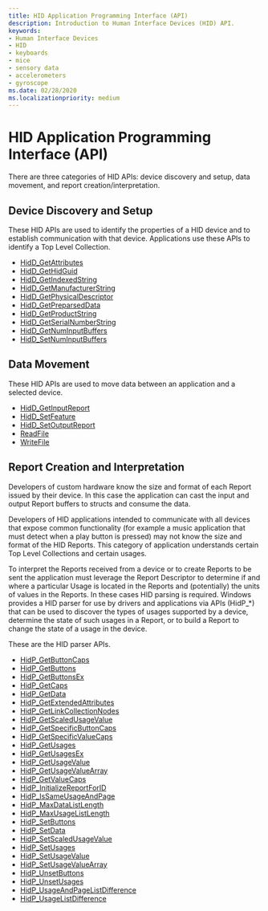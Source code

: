 ```yaml
---
title: HID Application Programming Interface (API)
description: Introduction to Human Interface Devices (HID) API.
keywords:
- Human Interface Devices
- HID
- keyboards
- mice
- sensory data
- accelerometers
- gyroscope
ms.date: 02/28/2020
ms.localizationpriority: medium
---
```


# HID Application Programming Interface (API)

There are three categories of HID APIs: device discovery and setup, data movement, and report creation/interpretation.

## Device Discovery and Setup

These HID APIs are used to identify the properties of a HID device and to establish communication with that device. Applications use these APIs to identify a Top Level Collection.

- [HidD\_GetAttributes](/windows-hardware/drivers/ddi/hidsdi/nf-hidsdi-hidd_getattributes)
- [HidD\_GetHidGuid](/windows-hardware/drivers/ddi/hidsdi/nf-hidsdi-hidd_gethidguid)
- [HidD\_GetIndexedString](/windows-hardware/drivers/ddi/hidsdi/nf-hidsdi-hidd_getindexedstring)
- [HidD\_GetManufacturerString](/windows-hardware/drivers/ddi/hidsdi/nf-hidsdi-hidd_getmanufacturerstring)
- [HidD\_GetPhysicalDescriptor](/windows-hardware/drivers/ddi/hidsdi/nf-hidsdi-hidd_getphysicaldescriptor)
- [HidD\_GetPreparsedData](/windows-hardware/drivers/ddi/hidsdi/nf-hidsdi-hidd_getpreparseddata)
- [HidD\_GetProductString](/windows-hardware/drivers/ddi/hidsdi/nf-hidsdi-hidd_getproductstring)
- [HidD\_GetSerialNumberString](/windows-hardware/drivers/ddi/hidsdi/nf-hidsdi-hidd_getserialnumberstring)
- [HidD\_GetNumInputBuffers](/windows-hardware/drivers/ddi/hidsdi/nf-hidsdi-hidd_getnuminputbuffers)
- [HidD\_SetNumInputBuffers](/windows-hardware/drivers/ddi/hidsdi/nf-hidsdi-hidd_setnuminputbuffers)

## Data Movement

These HID APIs are used to move data between an application and a selected device.

- [HidD\_GetInputReport](/windows-hardware/drivers/ddi/hidsdi/nf-hidsdi-hidd_getinputreport)
- [HidD\_SetFeature](/windows-hardware/drivers/ddi/hidsdi/nf-hidsdi-hidd_setfeature)
- [HidD\_SetOutputReport](/windows-hardware/drivers/ddi/hidsdi/nf-hidsdi-hidd_setoutputreport)
- [ReadFile](/windows/win32/api/fileapi/nf-fileapi-readfile)
- [WriteFile](/windows/win32/api/fileapi/nf-fileapi-writefile)

## Report Creation and Interpretation

Developers of custom hardware know the size and format of each Report issued by their device. In this case the application can cast the input and output Report buffers to structs and consume the data.

Developers of HID applications intended to communicate with all devices that expose common functionality (for example a music application that must detect when a play button is pressed) may not know the size and format of the HID Reports. This category of application understands certain Top Level Collections and certain usages.

To interpret the Reports received from a device or to create Reports to be sent the application must leverage the Report Descriptor to determine if and where a particular Usage is located in the Reports and (potentially) the units of values in the Reports. In these cases HID parsing is required. Windows provides a HID parser for use by drivers and applications via APIs (HidP\_\*) that can be used to discover the types of usages supported by a device, determine the state of such usages in a Report, or to build a Report to change the state of a usage in the device.

These are the HID parser APIs.

- [HidP\_GetButtonCaps](/windows-hardware/drivers/ddi/hidpi/nf-hidpi-hidp_getbuttoncaps)
- [HidP\_GetButtons](/windows-hardware/drivers/ddi/hidpi/#functionsfunctions)
- [HidP\_GetButtonsEx](/windows-hardware/drivers/ddi/hidpi/#functionsfunctions)
- [HidP\_GetCaps](/windows-hardware/drivers/ddi/hidpi/nf-hidpi-hidp_getcaps)
- [HidP\_GetData](/windows-hardware/drivers/ddi/hidpi/nf-hidpi-hidp_getdata)
- [HidP\_GetExtendedAttributes](/windows-hardware/drivers/ddi/hidpi/nf-hidpi-hidp_getextendedattributes)
- [HidP\_GetLinkCollectionNodes](/windows-hardware/drivers/ddi/hidpi/nf-hidpi-hidp_getlinkcollectionnodes)
- [HidP\_GetScaledUsageValue](/windows-hardware/drivers/ddi/hidpi/nf-hidpi-hidp_getscaledusagevalue)
- [HidP\_GetSpecificButtonCaps](/windows-hardware/drivers/ddi/hidpi/nf-hidpi-hidp_getspecificbuttoncaps)
- [HidP\_GetSpecificValueCaps](/windows-hardware/drivers/ddi/hidpi/nf-hidpi-hidp_getspecificvaluecaps)
- [HidP\_GetUsages](/windows-hardware/drivers/ddi/hidpi/nf-hidpi-hidp_getusages)
- [HidP\_GetUsagesEx](/windows-hardware/drivers/ddi/hidpi/nf-hidpi-hidp_getusagesex)
- [HidP\_GetUsageValue](/windows-hardware/drivers/ddi/hidpi/nf-hidpi-hidp_getusagevalue)
- [HidP\_GetUsageValueArray](/windows-hardware/drivers/ddi/hidpi/nf-hidpi-hidp_getusagevaluearray)
- [HidP\_GetValueCaps](/windows-hardware/drivers/ddi/hidpi/nf-hidpi-hidp_getvaluecaps)
- [HidP\_InitializeReportForID](/windows-hardware/drivers/ddi/hidpi/nf-hidpi-hidp_initializereportforid)
- [HidP\_IsSameUsageAndPage](/windows-hardware/drivers/ddi/hidpi/ns-hidpi-_usage_and_page)
- [HidP\_MaxDataListLength](/windows-hardware/drivers/ddi/hidpi/nf-hidpi-hidp_maxdatalistlength)
- [HidP\_MaxUsageListLength](/windows-hardware/drivers/ddi/hidpi/nf-hidpi-hidp_maxusagelistlength)
- [HidP\_SetButtons](/windows-hardware/drivers/ddi/hidpi/#functionsfunctions)
- [HidP\_SetData](/windows-hardware/drivers/ddi/hidpi/nf-hidpi-hidp_setdata)
- [HidP\_SetScaledUsageValue](/windows-hardware/drivers/ddi/hidpi/nf-hidpi-hidp_setscaledusagevalue)
- [HidP\_SetUsages](/windows-hardware/drivers/ddi/hidpi/nf-hidpi-hidp_setusages)
- [HidP\_SetUsageValue](/windows-hardware/drivers/ddi/hidpi/nf-hidpi-hidp_setusagevalue)
- [HidP\_SetUsageValueArray](/windows-hardware/drivers/ddi/hidpi/nf-hidpi-hidp_setusagevaluearray)
- [HidP\_UnsetButtons](/windows-hardware/drivers/ddi/hidpi/#functionsfunctions)
- [HidP\_UnsetUsages](/windows-hardware/drivers/ddi/hidpi/nf-hidpi-hidp_unsetusages)
- [HidP\_UsageAndPageListDifference](/previous-versions/windows/hardware/drivers/ff539824(v=vs.85))
- [HidP\_UsageListDifference](/windows-hardware/drivers/ddi/hidpi/nf-hidpi-hidp_usagelistdifference)